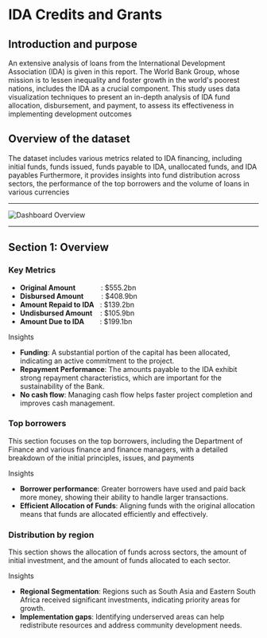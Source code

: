 # IDA Credits and Grants
**Introduction and purpose**
--

An extensive analysis of loans from the International Development Association (IDA) is given in this report. The World Bank Group, whose mission is to lessen inequality and foster growth in the world's poorest nations, includes the IDA as a crucial component. This study uses data visualization techniques to present an in-depth analysis of IDA fund allocation, disbursement, and payment, to assess its effectiveness in implementing development outcomes

**Overview of the dataset**
--

The dataset includes various metrics related to IDA financing, including initial funds, funds issued, funds payable to IDA, unallocated funds, and IDA payables Furthermore, it provides insights into fund distribution across sectors, the performance of the top borrowers and the volume of loans in various currencies

---

![Dashboard Overview](https://drive.google.com/uc?export=view&id=1CoU28pihigfcNjvqyyLM_FAc0GjPFkSN)

---

## Section 1: Overview

### Key Metrics

- **Original Amount**&nbsp;&nbsp;&nbsp;&nbsp;&nbsp;&nbsp;&nbsp;&nbsp;&nbsp;&nbsp;&nbsp;&nbsp;&nbsp;: $555.2bn
- **Disbursed Amount**&nbsp;&nbsp;&nbsp;&nbsp;&nbsp;&nbsp;&nbsp;&nbsp;&nbsp;: $408.9bn
- **Amount Repaid to IDA**&nbsp;&nbsp;&nbsp;: $139.2bn
- **Undisbursed Amount**&nbsp;&nbsp;&nbsp;&nbsp;: $105.9bn
- **Amount Due to IDA**&nbsp;&nbsp;&nbsp;&nbsp;&nbsp;&nbsp;&nbsp;&nbsp;: $199.1bn

Insights

- **Funding**: A substantial portion of the capital has been allocated, indicating an active commitment to the project.
- **Repayment Performance**: The amounts payable to the IDA exhibit strong repayment characteristics, which are important for the sustainability of the Bank.
- **No cash flow**: Managing cash flow helps faster project completion and improves cash management.

### Top borrowers

This section focuses on the top borrowers, including the Department of Finance and various finance and finance managers, with a detailed breakdown of the initial principles, issues, and payments

Insights

- **Borrower performance**: Greater borrowers have used and paid back more money, showing their ability to handle larger transactions.
- **Efficient Allocation of Funds**: Aligning funds with the original allocation means that funds are allocated efficiently and effectively.

### Distribution by region

This section shows the allocation of funds across sectors, the amount of initial investment, and the amount of funds allocated to each sector.

Insights

- **Regional Segmentation**: Regions such as South Asia and Eastern South Africa received significant investments, indicating priority areas for growth.
- **Implementation gaps**: Identifying underserved areas can help redistribute resources and address community development needs.


